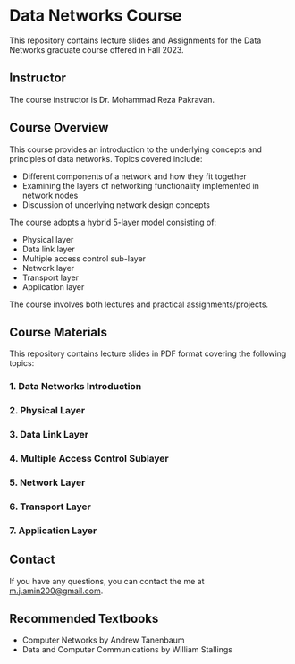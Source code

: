 # Data Networks Course

This repository contains lecture slides and Assignments for the Data Networks graduate course offered in Fall 2023.

## Instructor

The course instructor is Dr. Mohammad Reza Pakravan.

## Course Overview

This course provides an introduction to the underlying concepts and principles of data networks. Topics covered include:

- Different components of a network and how they fit together   
- Examining the layers of networking functionality implemented in network nodes
- Discussion of underlying network design concepts

The course adopts a hybrid 5-layer model consisting of:

- Physical layer
- Data link layer
- Multiple access control sub-layer   
- Network layer
- Transport layer 
- Application layer

The course involves both lectures and practical assignments/projects.

## Course Materials

This repository contains lecture slides in PDF format covering the following topics:

### 1. Data Networks Introduction 
### 2. Physical Layer
### 3. Data Link Layer
### 4. Multiple Access Control Sublayer
### 5. Network Layer 
### 6. Transport Layer
### 7. Application Layer

## Contact

If you have any questions, you can contact the me at m.j.amin200@gmail.com.

## Recommended Textbooks

- Computer Networks by Andrew Tanenbaum
- Data and Computer Communications by William Stallings

